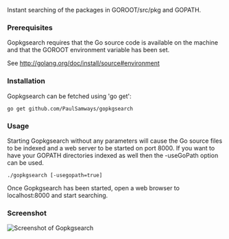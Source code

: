 Instant searching of the packages in GOROOT/src/pkg and GOPATH.

### Prerequisites

Gopkgsearch requires that the Go source code is available on the machine 
and that the GOROOT environment variable has been set. 

See http://golang.org/doc/install/source#environment


### Installation

Gopkgsearch can be fetched using 'go get':

  `go get github.com/PaulSamways/gopkgsearch`

### Usage

Starting Gopkgsearch without any parameters will cause the Go source files 
to be indexed and a web server to be started on port 8000. If you want to
have your GOPATH directories indexed as well then the -useGoPath option can 
be used.

  `./gopkgsearch [-usegopath=true]`

Once Gopkgsearch has been started, open a web browser to localhost:8000 and 
start searching.

### Screenshot

![Screenshot of Gopkgsearch](/public/images/gopkgsearch.gif)
